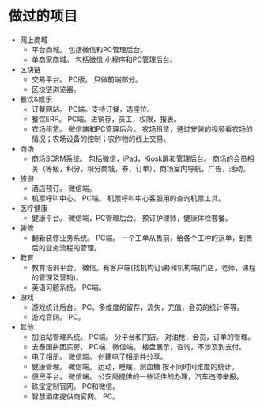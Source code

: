 # 做过的项目
* 网上商城
  * 平台商城。 包括微信和PC管理后台。
  * 单商家商城。 包括微信,小程序和PC管理后台。
* 区块链
  * 交易平台。 PC版。 只做前端部分。
  * 区块链浏览器。
* 餐饮&娱乐
  * 订餐网站。 PC端。支持订餐，选座位。
  * 餐饮ERP。 PC端。进销存，员工，权限，报表。
  * 农场租赁。 微信端和PC管理后台。 农场租赁，通过安装的视频看农场的情况；农场设备的控制；农作物的线上交易。
* 商场
  * 商场SCRM系统。 包括微信，iPad，Kiosk屏和管理后台。 商场的会员相关（等级，积分，积分商城，券，订单），商场室内导航，广告，活动。
* 旅游
  * 酒店预订。 微信端。
  * 机票呼叫中心。 PC端。 机票呼叫中心客服用的查询机票工具。
* 医疗健康
  * 健康平台。 微信端，PC管理后台。 预订护理师，健康体检套餐。
* 装修
  * 翻新装修业务系统。 PC端。 一个工单从售前，给各个工种的派单，到售后的业务流程的管理。
* 教育
  * 教育培训平台。 微信。有客户端(找机构订课)和机构端(门店，老师，课程的管理及营销)。
  * 英语习题系统。 PC端。
* 游戏
  * 游戏统计后台。 PC。多维度的留存，流失，充值，会员的统计等等。
  * 游戏官网。 PC。
* 其他
  * 加油站管理系统。 PC端。 分平台和门店。 对油枪，会员，订单的管理。
  * 去泰国拼团买房。 PC端，微信端。 楼盘展示，咨询，不涉及到支付。
  * 电子相册。 微信端。 创建电子相册并分享。
  * 健康管理。 微信端。 运动，睡眠，测血糖 按不同时间维度的统计。
  * 便民平台。 微信端。 公安局提供的一些证件的办理，汽车违停举报。
  * 珠宝定制官网。 PC和微信。
  * 智慧酒店提供商官网。 PC。